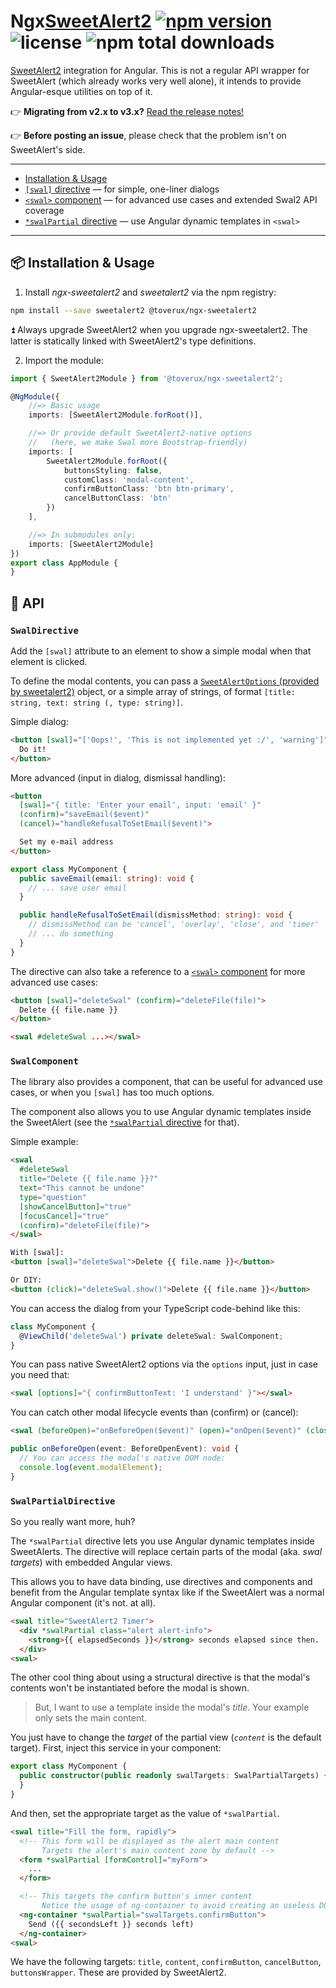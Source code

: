 # Ngx[SweetAlert2](https://github.com/sweetalert2/sweetalert2) [![npm version](https://img.shields.io/npm/v/@toverux/ngx-sweetalert2.svg?style=flat-square)](https://www.npmjs.com/package/@toverux/ngsweetalert2) ![license](https://img.shields.io/github/license/toverux/ngx-sweetalert2.svg?style=flat-square) ![npm total downloads](https://img.shields.io/npm/dt/@toverux/ngsweetalert2.svg?style=flat-square)

[SweetAlert2](https://github.com/sweetalert2/sweetalert2) integration for Angular. This is not a regular API wrapper for SweetAlert (which already works very well alone), it intends to provide Angular-esque utilities on top of it.

:point_right: **Migrating from v2.x to v3.x?** [Read the release notes!](https://github.com/toverux/ngx-sweetalert2/releases/tag/v3.0.0)

:point_right: **Before posting an issue**, please check that the problem isn't on SweetAlert's side.

----------------

 - [Installation & Usage](#package-installation--usage)
 - [`[swal]` directive](#swaldirective) — for simple, one-liner dialogs
 - [`<swal>` component](#swalcomponent) — for advanced use cases and extended Swal2 API coverage
 - [`*swalPartial` directive](#swalpartialdirective) — use Angular dynamic templates in `<swal>`

----------------

## :package: Installation & Usage

1) Install _ngx-sweetalert2_ and _sweetalert2_ via the npm registry:

```bash
npm install --save sweetalert2 @toverux/ngx-sweetalert2
```

:arrow_double_up: Always upgrade SweetAlert2 when you upgrade ngx-sweetalert2. The latter is statically linked with SweetAlert2's type definitions.

2) Import the module:

```typescript
import { SweetAlert2Module } from '@toverux/ngx-sweetalert2';

@NgModule({
    //=> Basic usage
    imports: [SweetAlert2Module.forRoot()],

    //=> Or provide default SweetAlert2-native options
    //   (here, we make Swal more Bootstrap-friendly)
    imports: [
        SweetAlert2Module.forRoot({
            buttonsStyling: false,
            customClass: 'modal-content',
            confirmButtonClass: 'btn btn-primary',
            cancelButtonClass: 'btn'
        })
    ],

    //=> In submodules only:
    imports: [SweetAlert2Module]
})
export class AppModule {
}
```

## :link: API

### `SwalDirective`

Add the `[swal]` attribute to an element to show a simple modal when that element is clicked.

To define the modal contents, you can pass a [`SweetAlertOptions` (provided by sweetalert2)](https://github.com/sweetalert2/sweetalert2/blob/master/sweetalert2.d.ts#L225) object, or a simple array of strings, of format `[title: string, text: string (, type: string)]`.

Simple dialog:

```html
<button [swal]="['Oops!', 'This is not implemented yet :/', 'warning']">
  Do it!
</button>
```

More advanced (input in dialog, dismissal handling):

```html
<button
  [swal]="{ title: 'Enter your email', input: 'email' }"
  (confirm)="saveEmail($event)"
  (cancel)="handleRefusalToSetEmail($event)">

  Set my e-mail address
</button>
```

```typescript
export class MyComponent {
  public saveEmail(email: string): void {
    // ... save user email
  }

  public handleRefusalToSetEmail(dismissMethod: string): void {
    // dismissMethod can be 'cancel', 'overlay', 'close', and 'timer'
    // ... do something
  }
}
```

The directive can also take a reference to a [`<swal>` component](#swalcomponent) for more advanced use cases:

```html
<button [swal]="deleteSwal" (confirm)="deleteFile(file)">
  Delete {{ file.name }}
</button>

<swal #deleteSwal ...></swal>
```

### `SwalComponent`

The library also provides a component, that can be useful for advanced use cases, or when you `[swal]` has too much options.

The component also allows you to use Angular dynamic templates inside the SweetAlert (see the [`*swalPartial` directive](#swalpartial) for that).

Simple example:

```html
<swal
  #deleteSwal
  title="Delete {{ file.name }}?"
  text="This cannot be undone"
  type="question"
  [showCancelButton]="true"
  [focusCancel]="true"
  (confirm)="deleteFile(file)">
</swal>

With [swal]:
<button [swal]="deleteSwal">Delete {{ file.name }}</button>

Or DIY:
<button (click)="deleteSwal.show()">Delete {{ file.name }}</button>
```

You can access the dialog from your TypeScript code-behind like this:

```typescript
class MyComponent {
  @ViewChild('deleteSwal') private deleteSwal: SwalComponent;
}
```

You can pass native SweetAlert2 options via the `options` input, just in case you need that:

```html
<swal [options]="{ confirmButtonText: 'I understand' }"></swal>
```

You can catch other modal lifecycle events than (confirm) or (cancel):

```html
<swal (beforeOpen)="onBeforeOpen($event)" (open)="onOpen($event)" (close)="onClose($event)"></swal>
```

```typescript
public onBeforeOpen(event: BeforeOpenEvent): void {
  // You can access the modal's native DOM node:
  console.log(event.modalElement);
}
```

### `SwalPartialDirective`

So you really want more, huh?

The `*swalPartial` directive lets you use Angular dynamic templates inside SweetAlerts. The directive will replace certain parts of the modal (aka. _swal targets_) with embedded Angular views.

This allows you to have data binding, use directives and components and benefit from the Angular template syntax like if the SweetAlert was a normal Angular component (it's not. at all).

```html
<swal title="SweetAlert2 Timer">
  <div *swalPartial class="alert alert-info">
    <strong>{{ elapsedSeconds }}</strong> seconds elapsed since then.
  </div>
<swal>
```

The other cool thing about using a structural directive is that the modal's contents won't be instantiated before the modal is shown.

> But, I want to use a template inside the modal's _title_. Your example only sets the main content.

You just have to change the _target_ of the partial view (_`content`_ is the default target). First, inject this service in your component:

```typescript
export class MyComponent {
  public constructor(public readonly swalTargets: SwalPartialTargets) {
  }
}
```

And then, set the appropriate target as the value of `*swalPartial`.

```html
<swal title="Fill the form, rapidly">
  <!-- This form will be displayed as the alert main content
       Targets the alert's main content zone by default -->
  <form *swalPartial [formControl]="myForm">
    ...
  </form>

  <!-- This targets the confirm button's inner content
       Notice the usage of ng-container to avoid creating an useless DOM element inside the button -->
  <ng-container *swalPartial="swalTargets.confirmButton">
    Send ({{ secondsLeft }} seconds left)
  </ng-container>
<swal>
```

We have the following targets: `title`, `content`, `confirmButton`, `cancelButton`, `buttonsWrapper`. These are provided by SweetAlert2.
